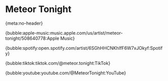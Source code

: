 # Meteor Tonight

{meta:no-header}

{bubble:apple-music:music.apple.com/us/artist/meteor-tonight/508640778:Apple Music}

{bubble:spotify:open.spotify.com/artist/6SGhHHCNKhIfF6W7xJOkyf:Spotify}

{bubble:tiktok:tiktok.com/@meteor.tonight:TikTok}

{bubble:youtube:youtube.com/@MeteorTonight:YouTube}